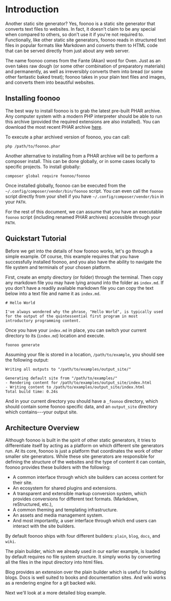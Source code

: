 # Introduction
Another static site generator? Yes, foonoo is a static site generator that converts text files to websites. In fact, it doesn't claim to be any special when compared to others, so don't use it if you're not required to. Functionally, like other static site generators, foonoo reads in structured text files in popular formats like Markdown and converts them to HTML code that can be served directly from just about any web server. 

The name foonoo comes from the Fante (Akan) word for Oven. Just as an oven takes raw dough (or some other combination of preparatory materials) and permanently, as well as irreversibly converts them into bread (or some other fantastic baked treat); foonoo takes in your plain text files and images, and converts them into beautiful websites.

## Installing foonoo
The best way to install foonoo is to grab the latest pre-built PHAR archive. Any computer system with a modern PHP interpreter should be able to run this archive (provided the required extensions are also installed). You can download the most recent PHAR archive [here](https://github.com/foonoo/foonoo/releases).

To execute a phar archived version of foonoo, you can call:

	php /path/to/foonoo.phar

Another alternative to installing from a PHAR archive will be to perform a composer install. This can be done globally, or in some cases locally to specific projects. To install globally:

	composer global require foonoo/foonoo

Once installed globally, foonoo can be executed from the `~/.config/composer/vendor/bin/foonoo` script. You can even call the `foonoo` script directly from your shell if you have `~/.config/composer/vendor/bin` in your `PATH`.

For the rest of this document, we can assume that you have an executable `foonoo` script (including renamed PHAR archives) accessible through your `PATH`.


## Quickstart Tutorial
Before we get into the details of how foonoo works, let's go through a simple example. Of course, this example requires that you have successfully installed foonoo, and you also have the ability to navigate the file system and terminals of your chosen platform. 

First, create an empty directory (or folder) through the terminal. Then copy any markdown file you may have lying around into the folder as `index.md`. If you don't have a readily available markdown file you can copy the text below into a text file and name it as `index.md`.

````
# Hello World

I've always wondered why the phrase, "Hello World", is typically used for the output of the quintessential first program in most introductory programming content. 
````  

Once you have your `index.md` in place, you can switch your current directory to its (`index.md`) location and execute.

	foonoo generate

Assuming your file is stored in a location, `/path/to/example`, you should see the following output:

	Writing all outputs to "/path/to/examples/output_site/"
	
	Generating default site from "/path/to/examples/"
	- Rendering content for /path/to/examples/output_site/index.html 
	- Writing content to /path/to/examples/output_site/index.html 
	Total build time: 0.24s

And in your current directory you should have a `_foonoo` directory, which should contain some foonoo specific data, and an `output_site` directory which contains---your output site.

## Architecture Overview

Although foonoo is built in the spirit of other static generators, it tries to differentiate itself by acting as a platform on which different site generators run. At its core, foonoo is just a platform that coordinates the work of other smaller site generators. While these site generators are responsible for defining the structure of the websites and the type of content it can contain, foonoo provides these builders with the following:

   - A common interface through which site builders can access content for their site. 
   - An ecosystem for shared plugins and extensions.
   - A transparent and extensible markup conversion system, which provides conversions for different text formats. (Markdown, reStructured, etc.), 
   - A common theming and templating infrastructure. 
   - An assets and media management system. 
   - And most importantly, a user interface through which end users can interact with the site builders. 

By default foonoo ships with four different builders: `plain`, `blog`, `docs`, and `wiki`.

The plain builder, which we already used in our earlier example, is loaded by default requires no file system structure. It simply works by converting all the files in the input directory into html files.

Blog provides an extension over the plain builder which is useful for building blogs. Docs is well suited to books and documentation sites. And wiki works as a rendering engine for a git backed wiki.

Next we'll look at a more detailed blog example.
